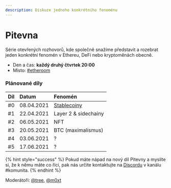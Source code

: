 ```yaml
---
description: Diskuze jednoho konkrétního fenoménu
---
```


# Pitevna

Série otevřených rozhovorů, kde společně snažíme představit a rozebrat jeden konkrétní fenomén v Ethereu, DeFi nebo kryptoměnách obecně.

* Den a čas: **každý druhý čtvrtek 20:00**
* Místo: [\#etheroom](./)

### Plánované díly

| Díl | Datum | Fenomén |
| :--- | :--- | :--- |
| \#0 | 08.04.2021 | [Stablecoiny](https://forum.gwei.cz/t/tema-stablecoiny/335) |
| \#1 | 22.04.2021 | Layer 2 & sidechainy |
| \#2 | 06.05.2021 | NFT |
| \#3 | 20.05.2021 | BTC \(maximalismus\) |
| \#4 | 03.06.2021 | ? |
| \#5 | 17.06.2021 | ? |

{% hint style="success" %}
Pokud máte nápad na nový díl Pitevny a myslíte si, že k němu máte co říci, pak nás určite kontaktujte na [Discordu](../../komunikacni-kanaly/#discord-chat) v kanálu \#komunita.
{% endhint %}

Moderátoři: [@tree](https://forum.gwei.cz/u/tree), [@m0xt](https://forum.gwei.cz/u/m0xt)

